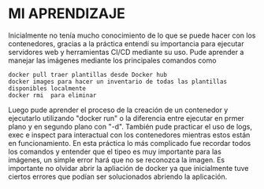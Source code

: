 # MI APRENDIZAJE

Inicialmente no tenía mucho conocimiento de lo que se puede hacer con los contenedores, gracias a la práctica entendí su importancia para ejecutar servidores web y herramientas CI/CD mediante su uso. Pude aprender a manejar las imágenes mediante los principales comandos como 
```
docker pull traer plantillas desde Docker hub
docker images para hacer un inventario de todas las plantillas disponibles localmente
docker rmi  para eliminar
```
Luego pude aprender el proceso de la creación de un contenedor y ejecutarlo utilizando "docker run" o la diferencia entre ejecutar en prmer plano y en segundo plano con "-d". También pude practicar el uso de logs, exec e inspect para interactual con los contenedores mientras estos están en funcionamiento. 
En esta práctica lo más complicado fue recordar todos los comandos y entender que el tipeo es muy importante para las imágenes, un simple error hará que no se reconozca la imagen.
Es importante no olvidar abrir la apliación de docker ya que inicialmente tuve ciertos errores que podían ser solucionados abriendo la aplicación. 
